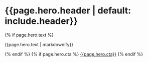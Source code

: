 <div class="text-center page-header-review">
  <div class="container">
    <div class="row">
      <div class="col-12 col-sm-10 offset-sm-1 col-lg-6 offset-lg-3">
        <h1>{{page.hero.header | default: include.header}}</h1>
        {% if page.hero.text %}
          <p class="mt-4 mb-0">{{page.hero.text | markdownify}}</p>
        {% endif %}
        {% if page.hero.cta %}
          <a class="btn btn-lg btn-primary mt-4" href="{{page.hero['cta link']}}">{{page.hero.cta}}</a>
        {% endif %}
      </div>
    </div>
  </div>
</div>
